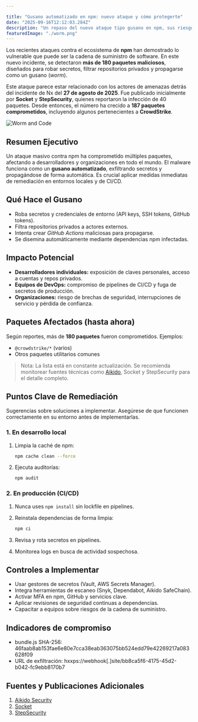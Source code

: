 ```yaml
---

title: "Gusano automatizado en npm: nuevo ataque y cómo protegerte"
date: "2025-09-16T12:12:03.284Z"
description: "Un repaso del nuevo ataque tipo gusano en npm, sus riesgos y pasos concretos de mitigación."
featuredImage: "./worm.png"
---
```


Los recientes ataques contra el ecosistema de **npm** han demostrado lo vulnerable que puede ser la cadena de suministro de software. En este nuevo incidente, se detectaron **más de 180 paquetes maliciosos**, diseñados para robar secretos, filtrar repositorios privados y propagarse como un gusano (*worm*).

Este ataque parece estar relacionado con los actores de amenazas detrás del incidente de Nx del **27 de agosto de 2025**. Fue publicado inicialmente por **Socket** y **StepSecurity**, quienes reportaron la infección de 40 paquetes. Desde entonces, el número ha crecido a **187 paquetes comprometidos**, incluyendo algunos pertenecientes a **CrowdStrike**.

![Worm and Code](./worm.png "AI generated worm in code.")

## Resumen Ejecutivo

Un ataque masivo contra npm ha comprometido múltiples paquetes, afectando a desarrolladores y organizaciones en todo el mundo. El malware funciona como un **gusano automatizado**, exfiltrando secretos y propagándose de forma automática. Es crucial aplicar medidas inmediatas de remediación en entornos locales y de CI/CD.

## Qué Hace el Gusano

* Roba secretos y credenciales de entorno (API keys, SSH tokens, GitHub tokens).
* Filtra repositorios privados a actores externos.
* Intenta crear *GitHub Actions* maliciosas para propagarse.
* Se disemina automáticamente mediante dependencias npm infectadas.

## Impacto Potencial

* **Desarrolladores individuales:** exposición de claves personales, acceso a cuentas y repos privados.
* **Equipos de DevOps:** compromiso de pipelines de CI/CD y fuga de secretos de producción.
* **Organizaciones:** riesgo de brechas de seguridad, interrupciones de servicio y pérdida de confianza.

## Paquetes Afectados (hasta ahora)

Según reportes, más de **180 paquetes** fueron comprometidos. Ejemplos:

* `@crowdstrike/*` (varios)
* Otros paquetes utilitarios comunes

> Nota: La lista está en constante actualización. Se recomienda monitorear fuentes técnicas como [Aikido](https://www.aikido.dev/blog/s1ngularity-nx-attackers-strike-again), Socket y StepSecurity para el detalle completo.

## Puntos Clave de Remediación

Sugerencias sobre soluciones a implementar. Asegúrese de que funcionen correctamente en su entorno antes de implementarlas.

### 1. En desarrollo local

1. Limpia la caché de npm:

   ```bash
   npm cache clean --force
   ```
2. Ejecuta auditorías:

   ```bash
   npm audit
   ```

### 2. En producción (CI/CD)

1. Nunca uses `npm install` sin lockfile en pipelines.
2. Reinstala dependencias de forma limpia:

   ```bash
   npm ci
   ```
3. Revisa y rota secretos en pipelines.
4. Monitorea logs en busca de actividad sospechosa.

## Controles a Implementar

* Usar gestores de secretos (Vault, AWS Secrets Manager).
* Integra herramientas de escaneo (Snyk, Dependabot, Aikido SafeChain).
* Activar MFA en npm, GitHub y servicios clave.
* Aplicar revisiones de seguridad continuas a dependencias.
* Capacitar a equipos sobre riesgos de la cadena de suministro.

## Indicadores de compromiso
- bundle.js SHA-256: 46faab8ab153fae6e80e7cca38eab363075bb524edd79e42269217a083628f09
- URL de exfiltración: hxxps://webhook[.]site/bb8ca5f6-4175-45d2-b042-fc9ebb8170b7

## Fuentes y Publicaciones Adicionales

1. [Aikido Security](https://lnkd.in/gsrtJhz6)
2. [Socket](https://lnkd.in/g82zHnrV)
3. [StepSecurity](https://lnkd.in/g38B4X-d)

